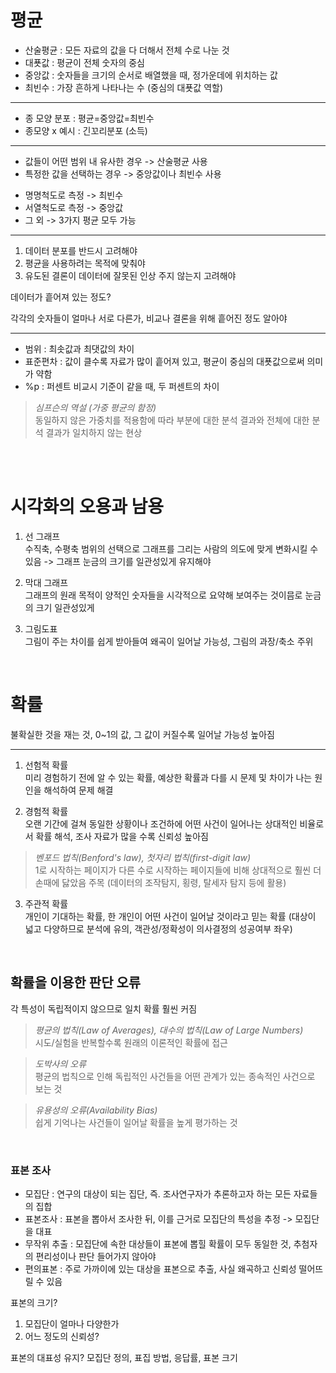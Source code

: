# 평균

- 산술평균 : 모든 자료의 값을 다 더해서 전체 수로 나눈 것
- 대푯값 : 평균이 전체 숫자의 중심
- 중앙값 : 숫자들을 크기의 순서로 배열했을 때, 정가운데에 위치하는 값
- 최빈수 : 가장 흔하게 나타나는 수 (중심의 대푯값 역할)

---

- 종 모양 분포
: 평균=중앙값=최빈수
- 종모양 x 예시 : 긴꼬리분포 (소득)

---

- 값들이 어떤 범위 내 유사한 경우 -> 산술평균 사용
- 특정한 값을 선택하는 경우 -> 중앙값이나 최빈수 사용

* 명명척도로 측정 -> 최빈수
* 서열척도로 측정 -> 중앙값
* 그 외 -> 3가지 평균 모두 가능

---

1. 데이터 분포를 반드시 고려해야
2. 평균을 사용하려는 목적에 맞춰야
3. 유도된 결론이 데이터에 잘못된 인상 주지 않는지 고려해야

데이터가 흩어져 있는 정도?

각각의 숫자들이 얼마나 서로 다른가,
비교나 결론을 위해 흩어진 정도 알아야

---

- 범위 : 최솟값과 최댓값의 차이
- 표준편차 : 값이 클수록 자료가 많이 흩어져 있고, 평균이 중심의 대푯값으로써 의미가 약함
- %p : 퍼센트 비교시 기준이 같을 때, 두 퍼센트의 차이

        
>*심프슨의 역설 (가중 평균의 함정)*     
동일하지 않은 가중치를 적용함에 따라 부분에 대한 분석 결과와 전체에 대한 분석 결과가 일치하지 않는 현상                             
                                          
<br/><br/>

# 시각화의 오용과 남용


1. 선 그래프  
수직축, 수평축 범위의 선택으로 그래프를 그리는 사람의 의도에 맞게 변화시킬 수 있음
-> 그래프 눈금의 크기를 일관성있게 유지해야

2. 막대 그래프  
그래프의 원래 목적이 양적인 숫자들을 시각적으로 요약해 보여주는 것이믐로 눈금의 크기 일관성있게

3. 그림도표  
그림이 주는 차이를 쉽게 받아들여 왜곡이 일어날 가능성, 그림의 과장/축소 주위  

<br/>

# 확률  
불확실한 것을 재는 것, 0~1의 값, 그 값이 커질수록 일어날 가능성 높아짐

---

1. 선험적 확률  
미리 경험하기 전에 알 수 있는 확률, 예상한 확률과 다를 시 문제 및 차이가 나는 원인을 해석하여 문제 해결

2. 경험적 확률  
오랜 기간에 걸쳐 동일한 상황이나 조건하에 어떤 사건이 일어나는 상대적인 비율로서 확률 해석, 조사 자료가 많을 수록 신뢰성 높아짐

>*벤포드 법칙(Benford's law), 첫자리 법칙(first-digit law)*  
1로 시작하는 페이지가 다른 수로 시작하는 페이지들에 비해 상대적으로 훨씬 더 손때에 닳았음 주목 (데이터의 조작탐지, 횡령, 탈세자 탐지 등에 활용)  

3. 주관적 확률  
개인이 기대하는 확률, 한 개인이 어떤 사건이 일어날 것이라고 믿는 확률 (대상이 넓고 다양하므로 분석에 유의, 객관성/정확성이 의사결정의 성공여부 좌우)   

<br/>

## 확률을 이용한 판단 오류  
각 특성이 독립적이지 않으므로 일치 확률 훨씬 커짐  

>*평균의 법칙(Law of Averages), 대수의 법칙(Law of Large Numbers)*  
시도/실험을 반복할수록 원래의 이론적인 확률에 접근   

>*도박사의 오류*  
평균의 법칙으로 인해 독립적인 사건들을 어떤 관계가 있는 종속적인 사건으로 보는 것   

>*유용성의 오류(Availability Bias)*  
쉽게 기억나는 사건들이 일어날 확률을 높게 평가하는 것  

<br/>

### 표본 조사   

- 모집단 : 연구의 대상이 되는 집단, 즉. 조사연구자가 추론하고자 하는 모든 자료들의 집합
- 표본조사 : 표본을 뽑아서 조사한 뒤, 이를 근거로 모집단의 특성을 추정 -> 모집단을 대표 
- 무작위 추출 : 모집단에 속한 대상들이 표본에 뽑힐 확률이 모두 동일한 것, 추첨자의 편리성이나 판단 들어가지 않아야
- 편의표본 : 주로 가까이에 있는 대상을 표본으로 추출, 사실 왜곡하고 신뢰성 떨어뜨릴 수 있음  

표본의 크기?
1. 모집단이 얼마나 다양한가
2. 어느 정도의 신뢰성?  

표본의 대표성 유지?
모집단 정의, 표집 방법, 응답률, 표본 크기
